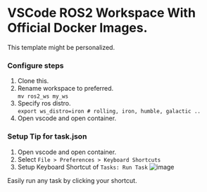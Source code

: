 # VSCode ROS2 Workspace With Official Docker Images.

This template might be personalized.

### Configure steps

1. Clone this.
2. Rename workspace to preferred.    
```mv ros2_ws my_ws ```
3. Specify ros distro.    
```export ws_distro=iron # rolling, iron, humble, galactic ..``` 
4. Open vscode and open container.

### Setup Tip for task.json

1. Open vscode and open container.
2. Select ```File > Preferences > Keyboard Shortcuts```
3. Setup Keyboard Shortcut of ```Tasks: Run Task```
![image](https://github.com/leeminju531/ros2_ws/assets/70446214/134bda69-20c3-45b4-bc08-913d587323bf)


Easily run any task by clicking your shortcut.
